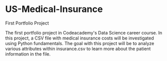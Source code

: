 # US-Medical-Insurance
First Portfolio Project

The first portfolio project in Codeacademy's Data Science career course. In this project, a CSV file with medical insurance costs will be investigated using Python fundamentals. The goal with this project will be to analyze various attributes within insurance.csv to learn more about the patient information in the file.
